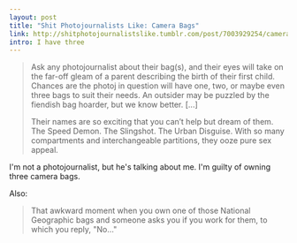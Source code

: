 ```yaml
---
layout: post
title: "Shit Photojournalists Like: Camera Bags"
link: http://shitphotojournalistslike.tumblr.com/post/7003929254/camera-bags
intro: I have three
---
```

> Ask any photojournalist about their bag(s), and their eyes will take on the far-off gleam of a parent describing the birth of their first child. Chances are the photoj in question will have one, two, or maybe even three bags to suit their needs. An outsider may be puzzled by the fiendish bag hoarder, but we know better. \[...\]
>
> Their names are so exciting that you can’t help but dream of them. The Speed Demon. The Slingshot. The Urban Disguise. With so many compartments and interchangeable partitions, they ooze pure sex appeal.

I'm not a photojournalist, but he's talking about me. I'm guilty of owning three camera bags.

Also:

> That awkward moment when you own one of those National Geographic bags and someone asks you if you work for them, to which you reply, "No…"